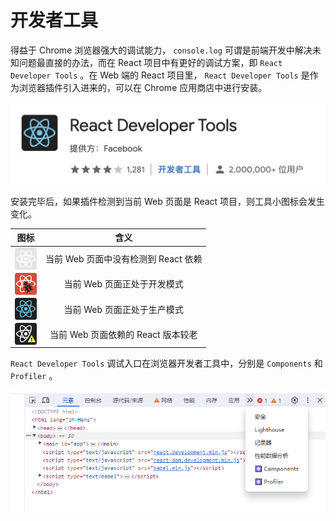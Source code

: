 # 开发者工具

得益于 Chrome 浏览器强大的调试能力， `console.log` 可谓是前端开发中解决未知问题最直接的办法，而在 React 项目中有更好的调试方案，即 `React Developer Tools` 。在 Web 端的 React 项目里， `React Developer Tools` 是作为浏览器插件引入进来的，可以在 Chrome 应用商店中进行安装。

<img src="React Developer Tools1.jpg" alt="React Developer Tools" />

安装完毕后，如果插件检测到当前 Web 页面是 React 项目，则工具小图标会发生变化。

|                             图标                             |                 含义                 |
| :----------------------------------------------------------: | :----------------------------------: |
| <figure style="width:35px;height:35px;margin:0 auto;"><img src="react-disabled.png" alt="react-disabled" width="35" /></figure> | 当前 Web 页面中没有检测到 React 依赖 |
| <figure style="width:35px;height:35px;margin:0 auto;"><img src="react-development.png" alt="react-disabled" width="35" /></figure> |     当前 Web 页面正处于开发模式      |
| <figure style="width:35px;height:35px;margin:0 auto;"><img src="react-production.png" alt="react-disabled" width="35" /></figure> |     当前 Web 页面正处于生产模式      |
| <figure style="width:35px;height:35px;margin:0 auto;"><img src="react-outdated.png" alt="react-disabled" width="35" /></figure> |  当前 Web 页面依赖的 React 版本较老  |

`React Developer Tools` 调试入口在浏览器开发者工具中，分别是 `Components` 和 `Profiler` 。

<img src="React Developer Tools2.png" alt="React Developer Tools" />

